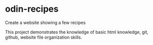 # odin-recipes

Create a website showing a few recipes

This project demonstrates the knowledge of basic html knowledge, git, github, website file organization skills.